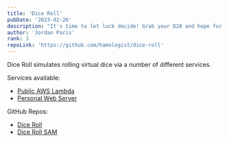 ```yaml
---
title: 'Dice Roll'
pubDate: '2023-02-26'
description: "It's time to let luck decide! Grab your D20 and hope for the best!"
author: 'Jordan Paris'
rank: 3
repoLink: 'https://github.com/hamologist/dice-roll'
---
```


Dice Roll simulates rolling virtual dice via a number of different services.

Services available:
  * [Public AWS Lambda](https://www.github.com/hamologist/dice-roll#public-resource)
  * [Personal Web Server](https://www.github.com/hamologist/dice-roll#dice-roll-webserver)

GitHub Repos:
  * [Dice Roll](https://www.github.com/hamologist/dice-roll)
  * [Dice Roll SAM](https://www.github.com/hamologist/dice-roll-sam)
